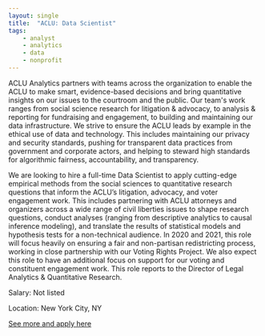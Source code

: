 ```yaml
---
layout: single
title:  "ACLU: Data Scientist"
tags: 
    - analyst
    - analytics
    - data
    - nonprofit
---
```


ACLU Analytics partners with teams across the organization to enable the ACLU to make smart, evidence-based decisions and bring quantitative insights on our issues to the courtroom and the public. Our team's work ranges from social science research for litigation & advocacy, to analysis & reporting for fundraising and engagement, to building and maintaining our data infrastructure. We strive to ensure the ACLU leads by example in the ethical use of data and technology. This includes maintaining our privacy and security standards, pushing for transparent data practices from government and corporate actors, and helping to steward high standards for algorithmic fairness, accountability, and transparency.

We are looking to hire a full-time Data Scientist to apply cutting-edge empirical methods from the social sciences to quantitative research questions that inform the ACLU’s litigation, advocacy, and voter engagement work. This includes partnering with ACLU attorneys and organizers across a wide range of civil liberties issues to shape research questions, conduct analyses (ranging from descriptive analytics to causal inference modeling), and translate the results of statistical models and hypothesis tests for a non-technical audience. In 2020 and 2021, this role will focus heavily on ensuring a fair and non-partisan redistricting process, working in close partnership with our Voting Rights Project. We also expect this role to have an additional focus on support for our voting and constituent engagement work. This role reports to the Director of Legal Analytics & Quantitative Research.


Salary: Not listed

Location: New York City, NY


[See more and apply here](https://www.aclu.org/careers/apply/?job=4539915002&type=fulltime)

